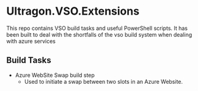 # Ultragon.VSO.Extensions

This repo contains VSO build tasks and useful PowerShell scripts. It has been built to deal with the shortfalls of the vso build system when dealing with azure services

## Build Tasks ##

- Azure WebSite Swap build step
  - Used to initiate a swap between two slots in an Azure Website.
